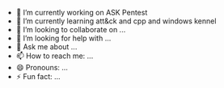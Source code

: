 

- 🔭 I’m currently working on ASK Pentest
- 🌱 I’m currently learning att&ck and cpp and windows kennel
- 👯 I’m looking to collaborate on ...
- 🤔 I’m looking for help with ...
- 💬 Ask me about ...
- 📫 How to reach me: ...
- 😄 Pronouns: ...
- ⚡ Fun fact: ...

